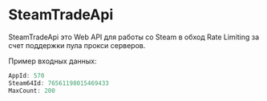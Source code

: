 # SteamTradeApi
SteamTradeApi это Web API для работы со Steam в обход Rate  Limiting за счет поддержки пула прокси серверов.

Пример входных данных:
```js
AppId: 570
Steam64Id: 76561198015469433
MaxCount: 200
```
